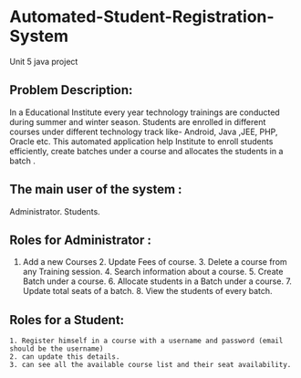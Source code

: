 # Automated-Student-Registration-System
Unit 5 java project

Problem Description:
--------------------

In a Educational Institute every year  technology trainings are conducted during summer and winter season. Students are enrolled in different courses under different technology track like- Android, Java ,JEE, PHP, Oracle etc. This automated application help Institute to enroll students efficiently, create batches under a course and allocates the students  in a batch .

The main user of the system :
--------------------------
Administrator.
Students.

Roles for Administrator :
----------------------
1. Add a new Courses
             	2. Update Fees of course.
               	3. Delete  a course from any Training session.
               	4. Search information about a course.
                   5. Create Batch under a course.
                  6. Allocate students in a Batch under a course.
                 7. Update total seats of a batch.
                 8. View the students of every batch. 
                 
Roles for a Student:
--------------------
	1. Register himself in a course with a username and password (email should be the username)
	2. can update this details.
	3. can see all the available course list and their seat availability.

